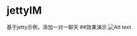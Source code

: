 # jettyIM
基于jetty示例，添加一对一聊天
##效果演示
![Alt text](https://github.com/qiangzi123/attachment/blob/master/imgs/jettyIM.gif)
